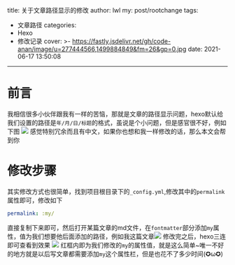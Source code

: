 title: 关于文章路径显示的修改
author: lwl
my: post/rootchange
tags:
  - 文章路径
categories:
  - Hexo
  - 修改记录
cover: >-
  https://fastly.jsdelivr.net/gh/code-anan/image/u=277444566,1499884849&fm=26&gp=0.jpg
date: 2021-06-17 13:50:08
---
# 前言
我相信很多小伙伴跟我有一样的苦恼，那就是文章的路径显示问题，hexo默认给我们设置的路径是`年/月/日/标题`的格式，虽说是个小问题，但是感官很不好，例如下图
![](https://fastly.jsdelivr.net/gh/code-anan/image/20210617134842.png)
感觉特别冗余而且有中文，如果你也想和我一样修改的话，那么本文会帮到你

# 修改步骤
其实修改方式也很简单，找到项目根目录下的`_config.yml`,修改其中的`permalink`属性即可，修改如下
```yaml
permalink: :my/
```
直接复制下来即可，然后打开某篇文章的md文件，在`fontmatter`部分添加`my`属性，值为我们想要他后面添加的路径，例如我这篇文章![](https://fastly.jsdelivr.net/gh/code-anan/image/20210617141415.png)
修改完之后，hexo三连即可查看到效果
![](https://fastly.jsdelivr.net/gh/code-anan/image/20210617141514.png)
红框内即为我们修改的`my`的属性值，就是这么简单~唯一不好的地方就是以后写文章都需要添加`my`这个属性栏，但是也花不了多少时间(✪ω✪)